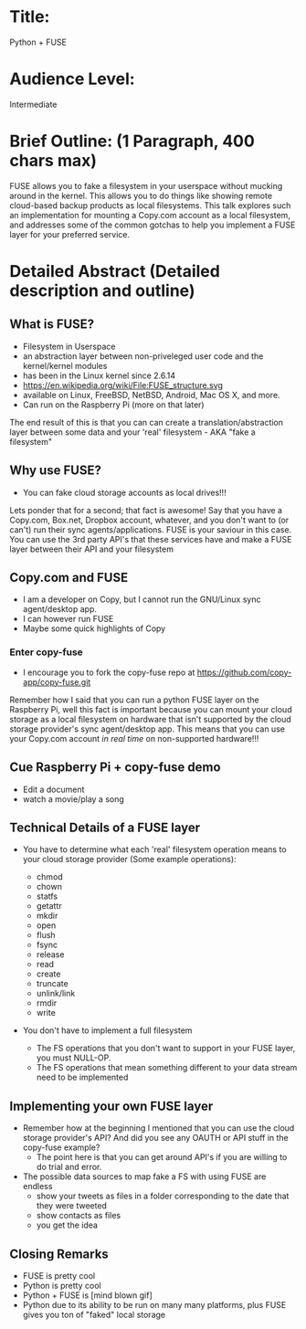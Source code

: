# Title:
Python + FUSE

# Audience Level:
Intermediate

# Brief Outline: (1 Paragraph, 400 chars max)
FUSE allows you to fake a filesystem in your userspace without mucking
around in the kernel. This allows you to do things like showing remote
cloud-based backup products as local filesystems. This talk explores
such an implementation for mounting a Copy.com account as a local
filesystem, and addresses some of the common gotchas to help you
implement a FUSE layer for your preferred service.

# Detailed Abstract (Detailed description and outline)

## What is FUSE?

* Filesystem in Userspace
* an abstraction layer between non-priveleged user code and the
  kernel/kernel modules
* has been in the Linux kernel since 2.6.14
* https://en.wikipedia.org/wiki/File:FUSE_structure.svg
* available on Linux, FreeBSD, NetBSD, Android, Mac OS X, and more.
* Can run on the Raspberry Pi (more on that later)
	
The end result of this is that you can can create a
translation/abstraction layer between some data and your 'real'
filesystem - AKA "fake a filesystem"

## Why use FUSE?

* You can fake cloud storage accounts as local drives!!!
	
Lets ponder that for a second; that fact is awesome! Say that you have
a Copy.com, Box.net, Dropbox account, whatever, and you don't want to
(or can't) run their sync agents/applications. FUSE is your saviour
in this case. You can use the 3rd party API's that these services have
and make a FUSE layer between their API and your filesystem

## Copy.com and FUSE

* I am a developer on Copy, but I cannot run the GNU/Linux sync
  agent/desktop app.
* I can however run FUSE
* Maybe some quick highlights of Copy

### Enter copy-fuse

* I encourage you to fork the copy-fuse repo at
      https://github.com/copy-app/copy-fuse.git

Remember how I said that you can run a python FUSE layer on the
Raspberry Pi, well this fact is important because you can mount your
cloud storage as a local filesystem on hardware that isn't supported
by the cloud storage provider's sync agent/desktop app. This means
that you can use your Copy.com account _in real time_ on non-supported
hardware!!!

## Cue Raspberry Pi + copy-fuse demo
* Edit a document
* watch a movie/play a song

## Technical Details of a FUSE layer

* You have to determine what each 'real' filesystem operation means to
  your cloud storage provider (Some example operations):
    * chmod
	* chown
	* statfs
	* getattr
	* mkdir
	* open
	* flush
	* fsync
	* release
	* read
	* create
	* truncate
	* unlink/link
	* rmdir
	* write
	
* You don't have to implement a full filesystem
    * The FS operations that you don't want to support in your FUSE
      layer, you must NULL-OP.
	* The FS operations that mean something different to your data
      stream need to be implemented

## Implementing your own FUSE layer

* Remember how at the beginning I mentioned that you can use the cloud
  storage provider's API? And did you see any OAUTH or API stuff in
  the copy-fuse example?
    * The point here is that you can get around API's if you are
      willing to do trial and error.
* The possible data sources to map fake a FS with using FUSE are
  endless
    * show your tweets as files in a folder corresponding to the date
      that they were tweeted
	* show contacts as files
	* you get the idea

## Closing Remarks

* FUSE is pretty cool
* Python is pretty cool
* Python + FUSE is [mind blown gif]
* Python due to its ability to be run on many many platforms, plus
  FUSE gives you ton of "faked" local storage
